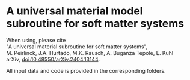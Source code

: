 # A universal material model subroutine for soft matter systems
When using, please cite  
"A universal material subroutine for soft matter systems",  
M. Peirlinck, J.A. Hurtado, M.K. Rausch, A. Buganza Tepole, E. Kuhl  
arXiv, [doi:10.48550/arXiv.2404.13144](https://doi.org/10.48550/arXiv.2404.13144).

All input data and code is provided in the corresponding folders.
